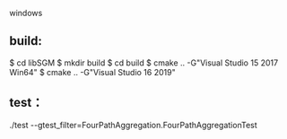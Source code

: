 windows

## build:
$ cd libSGM
$ mkdir build
$ cd build
$ cmake .. -G"Visual Studio 15 2017 Win64"
$ cmake .. -G"Visual Studio 16 2019"


## test：
./test --gtest_filter=FourPathAggregation.FourPathAggregationTest